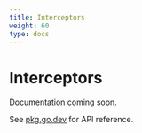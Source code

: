 ```yaml
---
title: Interceptors
weight: 60
type: docs
---
```


# Interceptors

Documentation coming soon.

See [pkg.go.dev](https://pkg.go.dev/github.com/z5labs/humus/grpc) for API reference.
